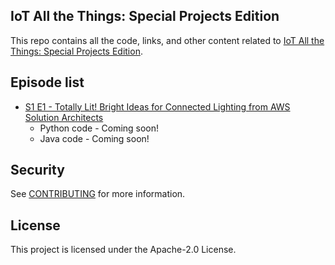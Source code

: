 ## IoT All the Things: Special Projects Edition

This repo contains all the code, links, and other content related to [IoT All the Things: Special Projects Edition](https://www.twitch.tv/search?term=aws%20iot%20all%20the%20things%20special%20projects%20edition).

## Episode list

- [S1 E1 - Totally Lit! Bright Ideas for Connected Lighting from AWS Solution Architects](https://www.twitch.tv/aws/video/688516559)
  - Python code - Coming soon!
  - Java code - Coming soon!

## Security

See [CONTRIBUTING](CONTRIBUTING.md#security-issue-notifications) for more information.

## License

This project is licensed under the Apache-2.0 License.

